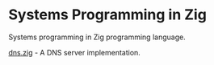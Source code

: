 # Systems Programming in Zig 
Systems programming in Zig programming language.

[dns.zig](dns.zig) - A DNS server implementation.


